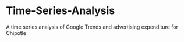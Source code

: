 # Time-Series-Analysis
A time series analysis of Google Trends and advertising expenditure for Chipotle
